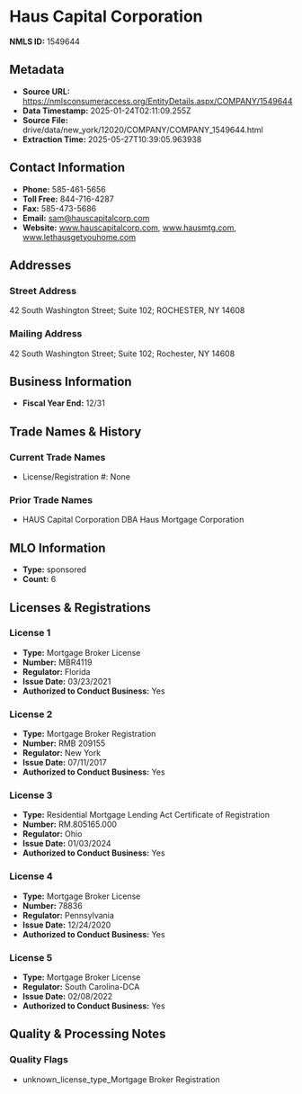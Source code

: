 # Haus Capital Corporation

**NMLS ID:** 1549644

## Metadata
- **Source URL:** https://nmlsconsumeraccess.org/EntityDetails.aspx/COMPANY/1549644
- **Data Timestamp:** 2025-01-24T02:11:09.255Z
- **Source File:** drive/data/new_york/12020/COMPANY/COMPANY_1549644.html
- **Extraction Time:** 2025-05-27T10:39:05.963938

## Contact Information
- **Phone:** 585-461-5656
- **Toll Free:** 844-716-4287
- **Fax:** 585-473-5686
- **Email:** sam@hauscapitalcorp.com
- **Website:** www.hauscapitalcorp.com, www.hausmtg.com, www.lethausgetyouhome.com

## Addresses
### Street Address
42 South Washington Street; Suite 102; ROCHESTER, NY 14608

### Mailing Address
42 South Washington Street; Suite 102; Rochester, NY 14608

## Business Information
- **Fiscal Year End:** 12/31

## Trade Names & History
### Current Trade Names
- License/Registration #: None

### Prior Trade Names
- HAUS Capital Corporation DBA Haus Mortgage Corporation

## MLO Information
- **Type:** sponsored
- **Count:** 6

## Licenses & Registrations

### License 1
- **Type:** Mortgage Broker License
- **Number:** MBR4119
- **Regulator:** Florida
- **Issue Date:** 03/23/2021
- **Authorized to Conduct Business:** Yes

### License 2
- **Type:** Mortgage Broker Registration
- **Number:** RMB 209155
- **Regulator:** New York
- **Issue Date:** 07/11/2017
- **Authorized to Conduct Business:** Yes

### License 3
- **Type:** Residential Mortgage Lending Act Certificate of Registration
- **Number:** RM.805165.000
- **Regulator:** Ohio
- **Issue Date:** 01/03/2024
- **Authorized to Conduct Business:** Yes

### License 4
- **Type:** Mortgage Broker License
- **Number:** 78836
- **Regulator:** Pennsylvania
- **Issue Date:** 12/24/2020
- **Authorized to Conduct Business:** Yes

### License 5
- **Type:** Mortgage Broker License
- **Regulator:** South Carolina-DCA
- **Issue Date:** 02/08/2022
- **Authorized to Conduct Business:** Yes

## Quality & Processing Notes
### Quality Flags
- unknown_license_type_Mortgage Broker Registration
